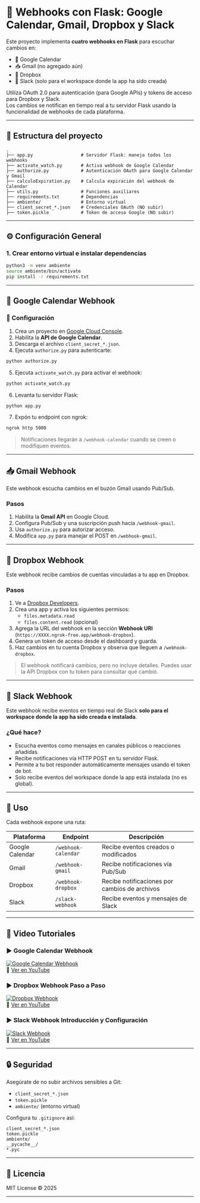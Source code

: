 # 🔔 Webhooks con Flask: Google Calendar, Gmail, Dropbox y Slack

Este proyecto implementa **cuatro webhooks en Flask** para escuchar cambios en:

- 📅 Google Calendar
- 📥 Gmail (no agregado aún)
- 📁 Dropbox
- 💬 Slack (solo para el workspace donde la app ha sido creada)

Utiliza OAuth 2.0 para autenticación (para Google APIs) y tokens de acceso para Dropbox y Slack.  
Los cambios se notifican en tiempo real a tu servidor Flask usando la funcionalidad de webhooks de cada plataforma.

---

## 📁 Estructura del proyecto

```
.
├── app.py                  # Servidor Flask: maneja todos los webhooks
├── activate_watch.py       # Activa webhook de Google Calendar
├── authorize.py            # Autenticación OAuth para Google Calendar y Gmail
├── calculoExpiration.py    # Calcula expiración del webhook de Calendar
├── utils.py                # Funciones auxiliares
├── requirements.txt        # Dependencias
├── ambiente/               # Entorno virtual
├── client_secret_*.json    # Credenciales OAuth (NO subir)
├── token.pickle            # Token de acceso Google (NO subir)
```

---

## ⚙️ Configuración General

### 1. Crear entorno virtual e instalar dependencias

```bash
python3 -m venv ambiente
source ambiente/bin/activate
pip install -r requirements.txt
```

---

## 📅 Google Calendar Webhook

### 🔧 Configuración

1. Crea un proyecto en [Google Cloud Console](https://console.cloud.google.com/).
2. Habilita la **API de Google Calendar**.
3. Descarga el archivo `client_secret_*.json`.
4. Ejecuta `authorize.py` para autenticarte:

```bash
python authorize.py
```

5. Ejecuta `activate_watch.py` para activar el webhook:

```bash
python activate_watch.py
```

6. Levanta tu servidor Flask:

```bash
python app.py
```

7. Expón tu endpoint con ngrok:

```bash
ngrok http 5000
```

> Notificaciones llegarán a `/webhook-calendar` cuando se creen o modifiquen eventos.

---

## 📥 Gmail Webhook

Este webhook escucha cambios en el buzón Gmail usando Pub/Sub.

### Pasos

1. Habilita la **Gmail API** en Google Cloud.
2. Configura Pub/Sub y una suscripción push hacia `/webhook-gmail`.
3. Usa `authorize.py` para autorizar acceso.
4. Modifica `app.py` para manejar el POST en `/webhook-gmail`.

---

## 📁 Dropbox Webhook

Este webhook recibe cambios de cuentas vinculadas a tu app en Dropbox.

### Pasos

1. Ve a [Dropbox Developers](https://www.dropbox.com/developers/apps).
2. Crea una app y activa los siguientes permisos:
   - `files.metadata.read`
   - `files.content.read` (opcional)
3. Agrega la URL del webhook en la sección **Webhook URI** (`https://XXXX.ngrok-free.app/webhook-dropbox`).
4. Genera un token de acceso desde el dashboard y guarda.
5. Haz cambios en tu cuenta Dropbox y observa que lleguen a `/webhook-dropbox`.

> El webhook notificará cambios, pero no incluye detalles. Puedes usar la API Dropbox con tu token para consultar qué cambió.

---

## 💬 Slack Webhook

Este webhook recibe eventos en tiempo real de Slack **solo para el workspace donde la app ha sido creada e instalada**.

### ¿Qué hace?

- Escucha eventos como mensajes en canales públicos o reacciones añadidas.
- Recibe notificaciones vía HTTP POST en tu servidor Flask.
- Permite a tu bot responder automáticamente mensajes usando el token de bot.
- Solo recibe eventos del workspace donde la app está instalada (no es global).

---

## 🚀 Uso

Cada webhook expone una ruta:

| Plataforma       | Endpoint             | Descripción                                 |
|------------------|----------------------|---------------------------------------------|
| Google Calendar  | `/webhook-calendar`  | Recibe eventos creados o modificados       |
| Gmail            | `/webhook-gmail`     | Recibe notificaciones vía Pub/Sub           |
| Dropbox          | `/webhook-dropbox`   | Recibe notificaciones por cambios de archivos |
| Slack            | `/slack-webhook`     | Recibe eventos y mensajes de Slack          |

---

## 🎥 Video Tutoriales

### ▶️ Google Calendar Webhook
[![Google Calendar Webhook](https://img.youtube.com/vi/kVy_RRfCHXQ/0.jpg)](https://youtu.be/kVy_RRfCHXQ)  
🔗 [Ver en YouTube](https://youtu.be/kVy_RRfCHXQ)

### ▶️ Dropbox Webhook Paso a Paso
[![Dropbox Webhook](https://img.youtube.com/vi/uzKjRO4pOfc/0.jpg)](https://youtu.be/uzKjRO4pOfc)  
🔗 [Ver en YouTube](https://youtu.be/uzKjRO4pOfc)

### ▶️ Slack Webhook Introducción y Configuración
[![Slack Webhook](https://img.youtube.com/vi/-V7rQy6kGSQ/0.jpg)](https://youtu.be/-V7rQy6kGSQ)  
🔗 [Ver en YouTube](https://youtu.be/-V7rQy6kGSQ)

---

## 🔒 Seguridad

Asegúrate de no subir archivos sensibles a Git:

- `client_secret_*.json`
- `token.pickle`
- `ambiente/` (entorno virtual)

Configura tu `.gitignore` así:

```gitignore
client_secret_*.json
token.pickle
ambiente/
__pycache__/
*.pyc
```

---

## 🪪 Licencia

MIT License © 2025

---
